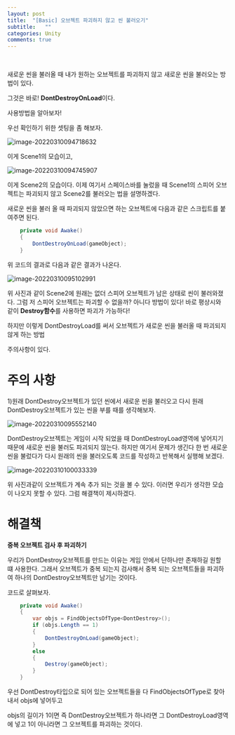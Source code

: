 ```yaml
---
layout: post
title:  "[Basic] 오브젝트 파괴하지 않고 씬 불러오기"
subtitle:   ""
categories: Unity
comments: true
---
```


<br>

새로운 씬을 불러올 때 내가 원하는 오브젝트를 파괴하지 않고 새로운 씬을 불러오는 방법이 있다.

그것은 바로! **DontDestroyOnLoad**이다.

사용방법을 알아보자!

우선 확인하기 위한 셋팅을 좀 해보자.

![image-20220310094718632](C:\Users\ksc52\AppData\Roaming\Typora\typora-user-images\image-20220310094718632.png)

이게 Scene1의 모습이고,

![image-20220310094745907](C:\Users\ksc52\AppData\Roaming\Typora\typora-user-images\image-20220310094745907.png)

이게 Scene2의 모습이다. 이제 여기서 스페이스바를 눌렀을 때 Scene1의 스피어 오브젝트는 파괴되지 않고 Scene2를 불러오는 법을 설명하겠다.

새로운 씬을 불러 올 때 파괴되지 않았으면 하는 오브젝트에 다음과 같은 스크립트를 붙여주면 된다.

```csharp
    private void Awake()
    {
        DontDestroyOnLoad(gameObject);
    }
```

위 코드의 결과로 다음과 같은 결과가 나온다.

![image-20220310095102991](C:\Users\ksc52\AppData\Roaming\Typora\typora-user-images\image-20220310095102991.png)

위 사진과 같이 Scene2에 원래는 없더 스피어 오브젝트가 남은 상태로 씬이 불러와졌다. 그럼 저 스피어 오브젝트는 파괴할 수 없을까? 아니다 방법이 있다! 바로 평상시와 같이 **Destroy함수**를 사용하면 파괴가 가능하다!

하지만 이렇게 DontDestroyLoad를 써서 오브젝트가 새로운 씬을 불러올 때 파괴되지 않게 하는 방법

주의사항이 있다.

# 주의 사항

1)원래 DontDestroy오브젝트가 있던 씬에서 새로운 씬을 불러오고 다시 원래 DontDestroy오브젝트가 있는 씬을 부를 때를 생각해보자. 

![image-20220310095552140](C:\Users\ksc52\AppData\Roaming\Typora\typora-user-images\image-20220310095552140.png)

DontDestroy오브젝트는 게임이 시작 되었을 때 DontDestroyLoad영역에 넣어지기 때문에 새로운 씬을 불러도 파괴되지 않는다. 하지만 여기서 문제가 생긴다 한 번 새로운 씬을 불렀다가 다시 원래의 씬을 불러오도록 코드를 작성하고 반복해서 실행해 보겠다.



![image-20220310100033339](C:\Users\ksc52\AppData\Roaming\Typora\typora-user-images\image-20220310100033339.png)

위 사진과같이 오브젝트가 계속 추가 되는 것을 볼 수 있다. 이러면 우리가 생각한 모습이 나오지 못할 수 있다. 그럼 해결책이 제시하겠다. 

# 해결책

**중복 오브젝트 검사 후 파괴하기**

우리가 DontDestroy오브젝트를 만드는 이유는 게임 안에서 단하나만 존재하길 원할 떄 사용한다. 그래서 오브젝트가 중복 되는지 검사해서 중복 되는 오브젝트들을 파괴하여 하나의 DontDestroy오브젝트만 남기는 것이다.

코드로 살펴보자.

```csharp
    private void Awake()
    {
        var objs = FindObjectsOfType<DontDestroy>();
        if (objs.Length == 1)
        {
            DontDestroyOnLoad(gameObject);
        }
        else
        {
            Destroy(gameObject);
        }
    }
```

우선 DontDestroy타입으로 되어 있는 오브젝트들을 다 FindObjectsOfType로 찾아내서 objs에 넣어두고

objs의 길이가 1이면 즉 DontDestroy오브젝트가 하나라면 그 DontDestroyLoad영역에 넣고 1이 아니라면 그 오브젝트를 파괴하는 것이다.



